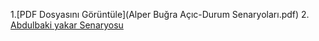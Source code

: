 1.[PDF Dosyasını Görüntüle](Alper Buğra Açıc-Durum Senaryoları.pdf)
2. [Abdulbaki yakar  Senaryosu](AliAtabakDurumSenaryosu.pdf)
